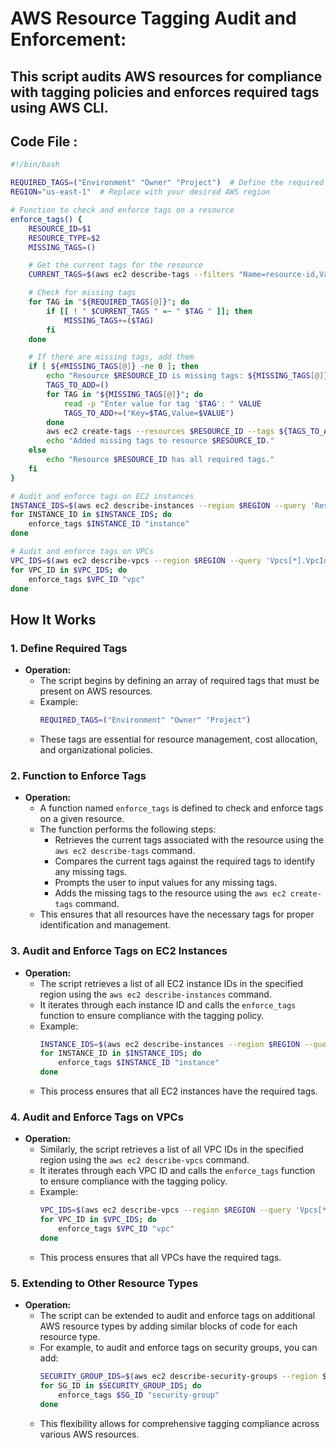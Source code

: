 # AWS Resource Tagging Audit and Enforcement:

## This script audits AWS resources for compliance with tagging policies and enforces required tags using AWS CLI.

## Code File :
```sh
#!/bin/bash

REQUIRED_TAGS=("Environment" "Owner" "Project")  # Define the required tags
REGION="us-east-1"  # Replace with your desired AWS region

# Function to check and enforce tags on a resource
enforce_tags() {
    RESOURCE_ID=$1
    RESOURCE_TYPE=$2
    MISSING_TAGS=()

    # Get the current tags for the resource
    CURRENT_TAGS=$(aws ec2 describe-tags --filters "Name=resource-id,Values=$RESOURCE_ID" --region $REGION --query 'Tags[*].Key' --output text)

    # Check for missing tags
    for TAG in "${REQUIRED_TAGS[@]}"; do
        if [[ ! " $CURRENT_TAGS " =~ " $TAG " ]]; then
            MISSING_TAGS+=($TAG)
        fi
    done

    # If there are missing tags, add them
    if [ ${#MISSING_TAGS[@]} -ne 0 ]; then
        echo "Resource $RESOURCE_ID is missing tags: ${MISSING_TAGS[@]}"
        TAGS_TO_ADD=()
        for TAG in "${MISSING_TAGS[@]}"; do
            read -p "Enter value for tag '$TAG': " VALUE
            TAGS_TO_ADD+=("Key=$TAG,Value=$VALUE")
        done
        aws ec2 create-tags --resources $RESOURCE_ID --tags ${TAGS_TO_ADD[@]} --region $REGION
        echo "Added missing tags to resource $RESOURCE_ID."
    else
        echo "Resource $RESOURCE_ID has all required tags."
    fi
}

# Audit and enforce tags on EC2 instances
INSTANCE_IDS=$(aws ec2 describe-instances --region $REGION --query 'Reservations[*].Instances[*].InstanceId' --output text)
for INSTANCE_ID in $INSTANCE_IDS; do
    enforce_tags $INSTANCE_ID "instance"
done

# Audit and enforce tags on VPCs
VPC_IDS=$(aws ec2 describe-vpcs --region $REGION --query 'Vpcs[*].VpcId' --output text)
for VPC_ID in $VPC_IDS; do
    enforce_tags $VPC_ID "vpc"
done
```

## How It Works

### 1. Define Required Tags

- **Operation:**
  - The script begins by defining an array of required tags that must be present on AWS resources.
  - Example:
    ```bash
    REQUIRED_TAGS=("Environment" "Owner" "Project")
    ```
  - These tags are essential for resource management, cost allocation, and organizational policies.

### 2. Function to Enforce Tags

- **Operation:**
  - A function named `enforce_tags` is defined to check and enforce tags on a given resource.
  - The function performs the following steps:
    - Retrieves the current tags associated with the resource using the `aws ec2 describe-tags` command.
    - Compares the current tags against the required tags to identify any missing tags.
    - Prompts the user to input values for any missing tags.
    - Adds the missing tags to the resource using the `aws ec2 create-tags` command.
  - This ensures that all resources have the necessary tags for proper identification and management.

### 3. Audit and Enforce Tags on EC2 Instances

- **Operation:**
  - The script retrieves a list of all EC2 instance IDs in the specified region using the `aws ec2 describe-instances` command.
  - It iterates through each instance ID and calls the `enforce_tags` function to ensure compliance with the tagging policy.
  - Example:
    ```bash
    INSTANCE_IDS=$(aws ec2 describe-instances --region $REGION --query 'Reservations[*].Instances[*].InstanceId' --output text)
    for INSTANCE_ID in $INSTANCE_IDS; do
        enforce_tags $INSTANCE_ID "instance"
    done
    ```
  - This process ensures that all EC2 instances have the required tags.

### 4. Audit and Enforce Tags on VPCs

- **Operation:**
  - Similarly, the script retrieves a list of all VPC IDs in the specified region using the `aws ec2 describe-vpcs` command.
  - It iterates through each VPC ID and calls the `enforce_tags` function to ensure compliance with the tagging policy.
  - Example:
    ```bash
    VPC_IDS=$(aws ec2 describe-vpcs --region $REGION --query 'Vpcs[*].VpcId' --output text)
    for VPC_ID in $VPC_IDS; do
        enforce_tags $VPC_ID "vpc"
    done
    ```
  - This process ensures that all VPCs have the required tags.

### 5. Extending to Other Resource Types

- **Operation:**
  - The script can be extended to audit and enforce tags on additional AWS resource types by adding similar blocks of code for each resource type.
  - For example, to audit and enforce tags on security groups, you can add:
    ```bash
    SECURITY_GROUP_IDS=$(aws ec2 describe-security-groups --region $REGION --query 'SecurityGroups[*].GroupId' --output text)
    for SG_ID in $SECURITY_GROUP_IDS; do
        enforce_tags $SG_ID "security-group"
    done
    ```
  - This flexibility allows for comprehensive tagging compliance across various AWS resources.
